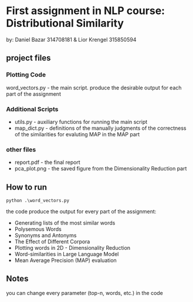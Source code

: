 # First assignment in NLP course: Distributional Similarity  
by: Daniel Bazar 314708181 & Lior Krengel 315850594

## project files
### Plotting Code
word_vectors.py - the main script. produce the desirable output for each part of the assignment
### Additional Scripts
* utils.py - auxiliary functions for running the main script
* map_dict.py - definitions of the manually judgments of the correctness of the similarities for evaluting MAP in the MAP part
### other files
* report.pdf - the final report
* pca_plot.png - the saved figure from the Dimensionality Reduction part

How to run
----------
```
python .\word_vectors.py
```

the code produce the output for every part of the assignment:
* Generating lists of the most similar words
* Polysemous Words
* Synonyms and Antonyms
* The Effect of Different Corpora
* Plotting words in 2D - Dimensionality Reduction
* Word-similarities in Large Language Model
* Mean Average Precision (MAP) evaluation

Notes
----------
you can change every parameter (top-n, words, etc.) in the code
